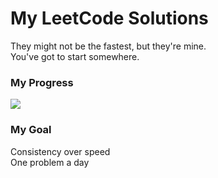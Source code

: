 # My LeetCode Solutions

They might not be the fastest, but they're mine.  
You've got to start somewhere.

### My Progress
<img width="auto" src="https://leetcard.jacoblin.cool/ddiliberto123?theme=dark&font=Cairo&ext=activity&border=0">

### My Goal
Consistency over speed <br>
One problem a day

